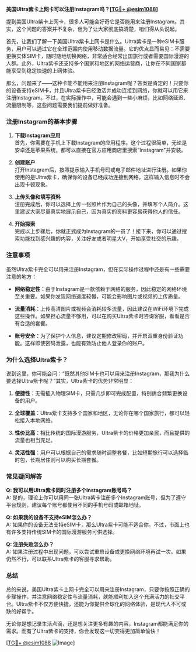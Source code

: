 **美国Ultra紫卡上网卡可以注册Instagram吗？[[TG💪+ @esim1088](https://t.me/s/esim1088)]**

提到美国Ultra紫卡上网卡，很多人可能会好奇它是否能用来注册Instagram。其实，这个问题的答案并不复杂，但为了让大家彻底搞清楚，咱们得从头说起。

首先，让我们了解一下美国Ultra紫卡上网卡是什么。Ultra紫卡是一种eSIM卡服务，用户可以通过它在全球范围内使用移动数据流量。它的优点显而易见：不需要更换实体SIM卡，随时随地切换网络，非常适合经常出国旅行或者需要国际漫游的人群。此外，Ultra紫卡还支持多个国家和地区的网络运营商，让你在不同国家都能享受到稳定快速的上网体验。

那么，问题来了——这种卡能不能用来注册Instagram呢？答案是肯定的！只要你的设备支持eSIM卡，并且Ultra紫卡已经激活并成功连接到网络，你就可以用它来注册Instagram。不过，在实际操作中，可能会遇到一些小麻烦，比如网络延迟、流量限制等，这些问题需要我们提前做好准备。

### **注册Instagram的基本步骤**

1. **下载Instagram应用**  
   首先，你需要在手机上下载Instagram的应用程序。这个过程很简单，无论是安卓还是苹果系统，都可以直接在官方应用商店里搜索“Instagram”并安装。

2. **创建账户**  
   打开Instagram后，按照提示输入手机号码或电子邮件地址进行注册。如果你使用的是Ultra紫卡，确保你的设备已经成功连接到网络，这样输入信息时不会出现卡顿现象。

3. **上传头像和填写资料**  
   注册完成后，你可以选择上传一张照片作为自己的头像，并填写个人简介。这里建议大家尽量真实地展示自己，因为真实的资料更容易获得他人的信任。

4. **开始探索**  
   完成以上步骤后，你就正式成为Instagram的一员了！接下来，你可以通过搜索功能找到感兴趣的内容，关注好友或者明星大V，开始享受社交的乐趣。

### **注意事项**

虽然Ultra紫卡完全可以用来注册Instagram，但在实际操作过程中还是有一些需要注意的地方：

- **网络稳定性**：由于Instagram是一款依赖于网络的服务，因此稳定的网络环境至关重要。如果你发现网络速度较慢，可能会影响图片或视频的上传质量。
  
- **流量消耗**：上传高清图片或视频会消耗较多流量，因此建议在WiFi环境下完成这些操作。如果担心流量不够用，可以在购买Ultra紫卡时咨询客服，看看是否有合适的套餐。

- **账号安全**：为了保护个人信息，建议定期修改密码，并开启双重身份验证功能。这样即使密码泄露，也能有效防止他人登录你的账户。

### **为什么选择Ultra紫卡？**

说到这里，你可能会问：“既然其他SIM卡也可以用来注册Instagram，那我为什么要选择Ultra紫卡呢？”其实，Ultra紫卡的优势非常明显：

1. **便捷性**：无需插入物理SIM卡，只需几步即可完成配置，特别适合频繁更换设备的用户。
   
2. **全球覆盖**：Ultra紫卡支持多个国家和地区，无论你在哪个国家旅行，都可以轻松接入本地网络。

3. **性价比高**：相比传统的国际漫游服务，Ultra紫卡的价格更加亲民，而且提供的流量也相当充足。

4. **灵活性强**：用户可以根据自己的需求随时调整套餐，比如短期旅行可以选择临时包，长期居住则可以购买长期套餐。

### **常见疑问解答**

**Q: 我可以用Ultra紫卡同时注册多个Instagram账号吗？**  
A: 是的，理论上你可以用同一张Ultra紫卡注册多个Instagram账号，但为了遵守平台规则，建议每个账号都使用不同的手机号码或邮箱地址。

**Q: 如果我的设备不支持eSIM怎么办？**  
A: 如果你的设备无法支持eSIM卡，那么Ultra紫卡可能不适合你。不过，市面上也有许多支持传统SIM卡的国际漫游服务可供选择。

**Q: 注册失败怎么办？**  
A: 如果注册过程中出现问题，可以尝试重启设备或更换网络环境再试一次。如果仍然不行，可以联系Ultra紫卡的客服寻求帮助。

### **总结**

总的来说，美国Ultra紫卡上网卡完全可以用来注册Instagram，只要你按照正确的步骤操作，并注意网络稳定性与流量消耗，就能顺利加入这个充满活力的社交平台。Ultra紫卡不仅方便快捷，还能为你提供全球化的网络体验，是现代人不可或缺的好帮手。

无论你是想记录生活点滴，还是想关注更多有趣的内容，Instagram都能满足你的需求。而有了Ultra紫卡的支持，你会发现这一切变得更加简单愉快！

[[TG💪+ @esim1088](https://t.me/s/esim1088) ![Image](https://i.postimg.cc/4NQfJmqS/Snipaste-2025-05-13-00-14-12.png)]
